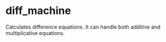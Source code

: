 # diff_machine
Calculates difference equations.  It can handle both additive and multiplicative equations.
